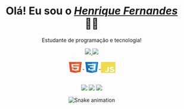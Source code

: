 <div>
  <h1 align="center">Olá! Eu sou o <a href="https://www.instagram.com/gott_tr0ll3/"><i>Henrique Fernandes</i></a> 🤘🏻</h1>
  <p align="center">Estudante de programação e tecnologia!</p>

</div>


</h1>
<div align="center">
  <a href="https://github.com/Hi-TR0LL3">
    <img height="150em" src="https://github-readme-stats.vercel.app/api?username=Hi-TR0LL3&count_private=true&include_all_commits=true&show_icons=true&theme=highcontrast&hide_border=false&show_owner=true"/>
    <img height="150em" src="https://github-readme-stats.vercel.app/api/top-langs/?username=Hi-TR0LL3&layout=compact&langs_count=7&theme=highcontrast"/>
   
</div>

<div align="center" valign="top"><br>
  <img align="center" alt="HTML" height="30" width="40" src="https://raw.githubusercontent.com/devicons/devicon/master/icons/html5/html5-original.svg">
  <img align="center" alt="CSS" height="30" width="40" src="https://raw.githubusercontent.com/devicons/devicon/master/icons/css3/css3-original.svg">
  <img align="center" alt="Js" height="30" width="40" src="https://raw.githubusercontent.com/devicons/devicon/master/icons/javascript/javascript-plain.svg">
</div><br>

<div align="center">

  <a href="https://www.instagram.com/gott_tr0ll3/" target="_blank"><img src="https://img.shields.io/badge/-Instagram-%23E4405F?style=for-the-badge&logo=instagram&logoColor=white" target="_blank"></a>
  <a href="https://www.facebook.com/fernandes.henrii" target="_blank"><img src="https://img.shields.io/badge/Facebook-1877F2?style=for-the-badge&logo=facebook&logoColor=white" target="_blank"></a>
<a href="mailto:fernandes.henrii@gmail.com"><img src="https://img.shields.io/badge/-Gmail-%23333?style=for-the-badge&logo=gmail&logoColor=white" target="_blank"></a>
</div>

<div align="center">
  
  ![Snake animation](https://github.com/danielbped/danielbped/blob/output/github-contribution-grid-snake.svg)
  
</div>





